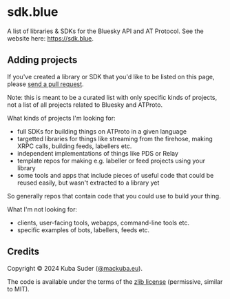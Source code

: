 # sdk.blue

A list of libraries & SDKs for the Bluesky API and AT Protocol. See the website here: <https://sdk.blue>.

## Adding projects

If you've created a library or SDK that you'd like to be listed on this page, please [send a pull request](https://tangled.org/@mackuba.eu/sdk.blue/pulls).

Note: this is meant to be a curated list with only specific kinds of projects, not a list of all projects related to Bluesky and ATProto.

What kinds of projects I'm looking for:

* full SDKs for building things on ATProto in a given language
* targetted libraries for things like streaming from the firehose, making XRPC calls, building feeds, labellers etc.
* independent implementations of things like PDS or Relay
* template repos for making e.g. labeller or feed projects using your library
* some tools and apps that include pieces of useful code that could be reused easily, but wasn't extracted to a library yet

So generally repos that contain code that you could use to build your thing.

What I'm not looking for:

* clients, user-facing tools, webapps, command-line tools etc.
* specific examples of bots, labellers, feeds etc.


## Credits

Copyright © 2024 Kuba Suder ([@mackuba.eu](https://bsky.app/profile/mackuba.eu)).

The code is available under the terms of the [zlib license](https://choosealicense.com/licenses/zlib/) (permissive, similar to MIT).

